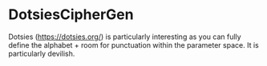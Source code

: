 # DotsiesCipherGen
Dotsies (https://dotsies.org/) is particularly interesting as you can fully define the alphabet + room for punctuation within the parameter space. It is particularly devilish.
